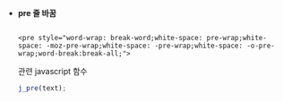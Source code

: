   * **pre 줄 바꿈**  
    ```

    <pre style="word-wrap: break-word;white-space: pre-wrap;white-space: -moz-pre-wrap;white-space: -pre-wrap;white-space: -o-pre-wrap;word-break:break-all;">
    
    ```

    관련 javascript 함수

    ```javascript
    j_pre(text);

    ```

